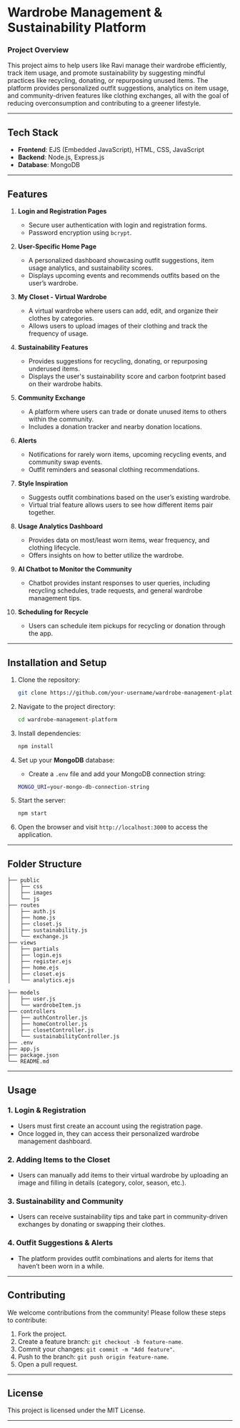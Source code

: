 # Wardrobe Management & Sustainability Platform

### **Project Overview**

This project aims to help users like Ravi manage their wardrobe efficiently, track item usage, and promote sustainability by suggesting mindful practices like recycling, donating, or repurposing unused items. The platform provides personalized outfit suggestions, analytics on item usage, and community-driven features like clothing exchanges, all with the goal of reducing overconsumption and contributing to a greener lifestyle.

---

## **Tech Stack**

- **Frontend**: EJS (Embedded JavaScript), HTML, CSS, JavaScript
- **Backend**: Node.js, Express.js
- **Database**: MongoDB

---

## **Features**

1. **Login and Registration Pages**
   - Secure user authentication with login and registration forms.
   - Password encryption using `bcrypt`.
   
2. **User-Specific Home Page**
   - A personalized dashboard showcasing outfit suggestions, item usage analytics, and sustainability scores.
   - Displays upcoming events and recommends outfits based on the user’s wardrobe.

3. **My Closet - Virtual Wardrobe**
   - A virtual wardrobe where users can add, edit, and organize their clothes by categories.
   - Allows users to upload images of their clothing and track the frequency of usage.

4. **Sustainability Features**
   - Provides suggestions for recycling, donating, or repurposing underused items.
   - Displays the user's sustainability score and carbon footprint based on their wardrobe habits.

5. **Community Exchange**
   - A platform where users can trade or donate unused items to others within the community.
   - Includes a donation tracker and nearby donation locations.

6. **Alerts**
   - Notifications for rarely worn items, upcoming recycling events, and community swap events.
   - Outfit reminders and seasonal clothing recommendations.

7. **Style Inspiration**
   - Suggests outfit combinations based on the user’s existing wardrobe.
   - Virtual trial feature allows users to see how different items pair together.
   
8. **Usage Analytics Dashboard**
   - Provides data on most/least worn items, wear frequency, and clothing lifecycle.
   - Offers insights on how to better utilize the wardrobe.

9. **AI Chatbot to Monitor the Community**
   - Chatbot provides instant responses to user queries, including recycling schedules, trade requests, and general wardrobe management tips.

10. **Scheduling for Recycle**
    - Users can schedule item pickups for recycling or donation through the app.

---

## **Installation and Setup**

1. Clone the repository:
    ```bash
    git clone https://github.com/your-username/wardrobe-management-platform.git
    ```

2. Navigate to the project directory:
    ```bash
    cd wardrobe-management-platform
    ```

3. Install dependencies:
    ```bash
    npm install
    ```

4. Set up your **MongoDB** database:
    - Create a `.env` file and add your MongoDB connection string:
    ```bash
    MONGO_URI=your-mongo-db-connection-string
    ```

5. Start the server:
    ```bash
    npm start
    ```

6. Open the browser and visit `http://localhost:3000` to access the application.

---

## **Folder Structure**

```
├── public
│   ├── css
│   ├── images
│   └── js
├── routes
│   ├── auth.js
│   ├── home.js
│   ├── closet.js
│   ├── sustainability.js
│   └── exchange.js
├── views
│   ├── partials
│   ├── login.ejs
│   ├── register.ejs
│   ├── home.ejs
│   ├── closet.ejs
│   └── analytics.ejs

├── models
│   ├── user.js
│   └── wardrobeItem.js
├── controllers
│   ├── authController.js
│   ├── homeController.js
│   ├── closetController.js
│   └── sustainabilityController.js
├── .env
├── app.js
├── package.json
└── README.md
```

---

## **Usage**

### 1. **Login & Registration**
   - Users must first create an account using the registration page.
   - Once logged in, they can access their personalized wardrobe management dashboard.

### 2. **Adding Items to the Closet**
   - Users can manually add items to their virtual wardrobe by uploading an image and filling in details (category, color, season, etc.).

### 3. **Sustainability and Community**
   - Users can receive sustainability tips and take part in community-driven exchanges by donating or swapping their clothes.

### 4. **Outfit Suggestions & Alerts**
   - The platform provides outfit combinations and alerts for items that haven’t been worn in a while.

---

## **Contributing**

We welcome contributions from the community! Please follow these steps to contribute:

1. Fork the project.
2. Create a feature branch: `git checkout -b feature-name`.
3. Commit your changes: `git commit -m "Add feature"`.
4. Push to the branch: `git push origin feature-name`.
5. Open a pull request.

---

## **License**

This project is licensed under the MIT License.

---

